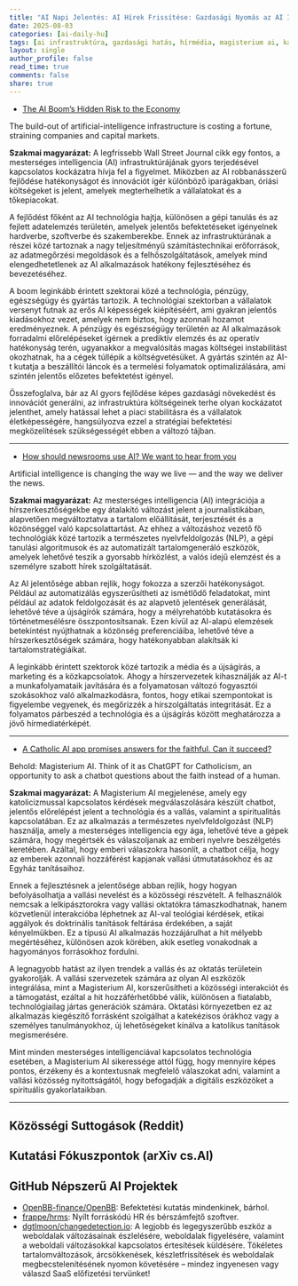 ```yaml
---
title: "AI Napi Jelentés: AI Hírek Frissítése: Gazdasági Nyomás az AI Infrastruktúrából, Fejlődő Szerkesztőségi Gyakorlatok és Vallásalapú AI Megoldások (2025-08-03)"
date: 2025-08-03
categories: [ai-daily-hu]
tags: [ai infrastruktúra, gazdasági hatás, hírmédia, magisterium ai, katolikus egyház, technológiai etika, chatbot megoldások]
layout: single
author_profile: false
read_time: true
comments: false
share: true
---
```

- [The AI Boom’s Hidden Risk to the Economy](https://www.wsj.com/economy/the-ai-booms-hidden-risk-to-the-economy-731b00d6?gaa_at=eafs&gaa_n=ASWzDAhQQ_QuakKB9DBistq3w0YCWokVdaZuSWuVEos4tZnI80j7IfGtNu3z&gaa_ts=688ef05e&gaa_sig=Hb51zHqmqWNufbC2W3H0-4fBLYIlJkMNdpNcJ2FlzE2O_lwMoMcF9ed8HU8UR7kwWLIEP72pn_7s9MmmhPkuFg%3D%3D)

The build-out of artificial-intelligence infrastructure is costing a fortune, straining companies and capital markets.

**Szakmai magyarázat:**
A legfrissebb Wall Street Journal cikk egy fontos, a mesterséges intelligencia (AI) infrastruktúrájának gyors terjedésével kapcsolatos kockázatra hívja fel a figyelmet. Miközben az AI robbanásszerű fejlődése hatékonyságot és innovációt ígér különböző iparágakban, óriási költségeket is jelent, amelyek megterhelhetik a vállalatokat és a tőkepiacokat.

A fejlődést főként az AI technológia hajtja, különösen a gépi tanulás és az fejlett adatelemzés területén, amelyek jelentős befektetéseket igényelnek hardverbe, szoftverbe és szakemberekbe. Ennek az infrastruktúrának a részei közé tartoznak a nagy teljesítményű számítástechnikai erőforrások, az adatmegőrzési megoldások és a felhőszolgáltatások, amelyek mind elengedhetetlenek az AI alkalmazások hatékony fejlesztéséhez és bevezetéséhez.

A boom leginkább érintett szektorai közé a technológia, pénzügy, egészségügy és gyártás tartozik. A technológiai szektorban a vállalatok versenyt futnak az erős AI képességek kiépítéséért, ami gyakran jelentős kiadásokhoz vezet, amelyek nem biztos, hogy azonnali hozamot eredményeznek. A pénzügy és egészségügy területén az AI alkalmazások forradalmi előrelépéseket ígérnek a prediktív elemzés és az operatív hatékonyság terén, ugyanakkor a megvalósítás magas költségei instabilitást okozhatnak, ha a cégek túllépik a költségvetésüket. A gyártás szintén az AI-t kutatja a beszállítói láncok és a termelési folyamatok optimalizálására, ami szintén jelentős előzetes befektetést igényel.

Összefoglalva, bár az AI gyors fejlődése képes gazdasági növekedést és innovációt generálni, az infrastruktúra költségeinek terhe olyan kockázatot jelenthet, amely hatással lehet a piaci stabilitásra és a vállalatok életképességére, hangsúlyozva ezzel a stratégiai befektetési megközelítések szükségességét ebben a változó tájban.

---
- [How should newsrooms use AI? We want to hear from you](https://www.shawlocal.com/news/2025/08/03/how-should-newsrooms-use-ai-we-want-to-hear-from-you/)

Artificial intelligence is changing the way we live — and the way we deliver the news.

**Szakmai magyarázat:**
Az mesterséges intelligencia (AI) integrációja a hírszerkesztőségekbe egy átalakító változást jelent a journalistikában, alapvetően megváltoztatva a tartalom előállítását, terjesztését és a közönséggel való kapcsolattartást. Az ehhez a változáshoz vezető fő technológiák közé tartozik a természetes nyelvfeldolgozás (NLP), a gépi tanulási algoritmusok és az automatizált tartalomgeneráló eszközök, amelyek lehetővé teszik a gyorsabb hírközlést, a valós idejű elemzést és a személyre szabott hírek szolgáltatását.

Az AI jelentősége abban rejlik, hogy fokozza a szerzői hatékonyságot. Például az automatizálás egyszerűsítheti az ismétlődő feladatokat, mint például az adatok feldolgozását és az alapvető jelentések generálását, lehetővé téve a újságírók számára, hogy a mélyrehatóbb kutatásokra és történetmesélésre összpontosítsanak. Ezen kívül az AI-alapú elemzések betekintést nyújthatnak a közönség preferenciáiba, lehetővé téve a hírszerkesztőségek számára, hogy hatékonyabban alakítsák ki tartalomstratégiáikat.

A leginkább érintett szektorok közé tartozik a média és a újságírás, a marketing és a közkapcsolatok. Ahogy a hírszervezetek kihasználják az AI-t a munkafolyamataik javítására és a folyamatosan változó fogyasztói szokásokhoz való alkalmazkodásra, fontos, hogy etikai szempontokat is figyelembe vegyenek, és megőrizzék a hírszolgáltatás integritását. Ez a folyamatos párbeszéd a technológia és a újságírás között meghatározza a jövő hírmediatérképét.

---
- [A Catholic AI app promises answers for the faithful. Can it succeed?](http://www.msn.com/en-us/news/world/a-catholic-ai-app-promises-answers-for-the-faithful-can-it-succeed/ar-AA1JDUR3?apiversion=v2&noservercache=1&domshim=1&renderwebcomponents=1&wcseo=1&batchservertelemetry=1&noservertelemetry=1)

Behold: Magisterium AI. Think of it as ChatGPT for Catholicism, an opportunity to ask a chatbot questions about the faith instead of a human.

**Szakmai magyarázat:**
A Magisterium AI megjelenése, amely egy katolicizmussal kapcsolatos kérdések megválaszolására készült chatbot, jelentős előrelépést jelent a technológia és a vallás, valamint a spiritualitás kapcsolatában. Ez az alkalmazás a természetes nyelvfeldolgozást (NLP) használja, amely a mesterséges intelligencia egy ága, lehetővé téve a gépek számára, hogy megértsék és válaszoljanak az emberi nyelvre beszélgetés keretében. Azáltal, hogy emberi válaszokra hasonlít, a chatbot célja, hogy az emberek azonnali hozzáférést kapjanak vallási útmutatásokhoz és az Egyház tanításaihoz.

Ennek a fejlesztésnek a jelentősége abban rejlik, hogy hogyan befolyásolhatja a vallási nevelést és a közösségi részvételt. A felhasználók nemcsak a lelkipásztorokra vagy vallási oktatókra támaszkodhatnak, hanem közvetlenül interakcióba léphetnek az AI-val teológiai kérdések, etikai aggályok és doktrinális tanítások feltárása érdekében, a saját kényelmükben. Ez a típusú AI alkalmazás hozzájárulhat a hit mélyebb megértéséhez, különösen azok körében, akik esetleg vonakodnak a hagyományos forrásokhoz fordulni.

A legnagyobb hatást az ilyen trendek a vallás és az oktatás területein gyakorolják. A vallási szervezetek számára az olyan AI eszközök integrálása, mint a Magisterium AI, korszerűsítheti a közösségi interakciót és a támogatást, ezáltal a hit hozzáférhetőbbé válik, különösen a fiatalabb, technológiailag jártas generációk számára. Oktatási környezetben ez az alkalmazás kiegészítő forrásként szolgálhat a katekézisos órákhoz vagy a személyes tanulmányokhoz, új lehetőségeket kínálva a katolikus tanítások megismerésére.

Mint minden mesterséges intelligenciával kapcsolatos technológia esetében, a Magisterium AI sikeressége attól függ, hogy mennyire képes pontos, érzékeny és a kontextusnak megfelelő válaszokat adni, valamint a vallási közösség nyitottságától, hogy befogadják a digitális eszközöket a spirituális gyakorlataikban.

---
## Közösségi Suttogások (Reddit)

## Kutatási Fókuszpontok (arXiv cs.AI)

## GitHub Népszerű AI Projektek
- [OpenBB-finance/OpenBB](OpenBB-finance/OpenBB): Befektetési kutatás mindenkinek, bárhol.
- [frappe/hrms](frappe/hrms): Nyílt forráskódú HR és bérszámfejtő szoftver.
- [dgtlmoon/changedetection.io](dgtlmoon/changedetection.io): A legjobb és legegyszerűbb eszköz a weboldalak változásainak észlelésére, weboldalak figyelésére, valamint a weboldali változásokkal kapcsolatos értesítések küldésére. Tökéletes tartalomváltozások, árcsökkenések, készletfrissítések és weboldalak megbecstelenítésének nyomon követésére – mindez ingyenesen vagy válaszd SaaS előfizetési tervünket!